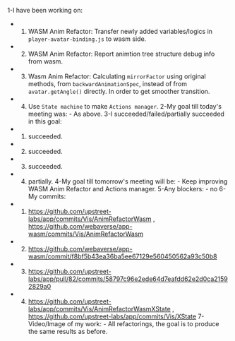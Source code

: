 1-I have been working on:
  - 1) WASM Anim Refactor: Transfer newly added variables/logics in `player-avatar-binding.js` to wasm side.
  - 2) WASM Anim Refactor: Report animtion tree structure debug info from wasm.
  - 3) Wasm Anim Refactor: Calculating `mirrorFactor` using original methods, from `backwardAnimationSpec`, instead of from `avatar.getAngle()` directly. In order to get smoother transition.
  - 4) Use `State machine` to make `Actions manager`.
2-My goal till today's meeting was: - As above.
3-I succeeded/failed/partially succeeded in this goal:
  - 1) succeeded. 
  - 2) succeeded.
  - 3) succeeded.
  - 4) partially.
4-My goal till tomorrow's meeting will be: - Keep improving WASM Anim Refactor and Actions manager.
5-Any blockers: - no
6-My commits:
  - 1) https://github.com/upstreet-labs/app/commits/Vis/AnimRefactorWasm , https://github.com/webaverse/app-wasm/commits/Vis/AnimRefactorWasm
  - 2) https://github.com/webaverse/app-wasm/commit/f8bf5b43ea36ba5ee67129e560450562a93c50b8
  - 3) https://github.com/upstreet-labs/app/pull/82/commits/58797c96e2ede64d7eafdd62e2d0ca21592829a0
  - 4) https://github.com/upstreet-labs/app/commits/Vis/AnimRefactorWasmXState , https://github.com/upstreet-labs/app/commits/Vis/XState
7-Video/Image of my work: - All refactorings, the goal is to produce the same results as before.